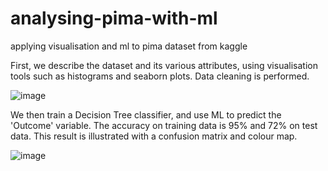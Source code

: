 # analysing-pima-with-ml
applying visualisation and ml to pima dataset from kaggle

First, we describe the dataset and its various attributes, using visualisation tools such as histograms and seaborn plots. Data cleaning is performed.

![image](https://user-images.githubusercontent.com/101061656/158545277-b1b91bde-4eaf-48cb-ad07-4b5d54a43f4d.png)

We then train a Decision Tree classifier, and use ML to predict the 'Outcome' variable. The accuracy on training data is 95% and 72% on test data.
This result is illustrated with a confusion matrix and colour map.

![image](https://user-images.githubusercontent.com/101061656/158545516-e3474caa-f819-4c49-b4b5-57cf698c55f4.png)

